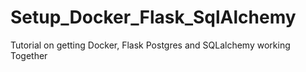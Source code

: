 # Setup_Docker_Flask_SqlAlchemy
Tutorial on getting Docker, Flask Postgres and SQLalchemy working Together
